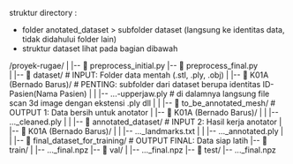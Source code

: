 struktur directory :

* folder anotated\_dataset > subfolder dataset (langsung ke identitas data, tidak didahului folder lain)
* struktur dataset lihat pada bagian dibawah





/proyek-rugae/
|
|-- 📄 preprocess\_initial.py
|-- 📄 preprocess\_final.py  
|
|-- 📂 dataset/                  # INPUT: Folder data mentah (.stl, .ply, .obj)
|   |-- 📂 K01A (Bernado Barus)/  # PENTING: subfolder dari dataset berupa identitas ID-Pasien(Nama Pasien)
|   |   |-- ...-upperjaw.ply      # di dalamnya langsung file scan 3d image dengan ekstensi .ply dll
|   |
|-- 📂 to\_be\_annotated\_mesh/      # OUTPUT 1: Data bersih untuk anotator
|   |-- 📂 K01A (Bernado Barus)/
|   |   |-- ...\_cleaned.ply
|   |
|-- 📂 annotated\_dataset/         # INPUT 2: Hasil kerja anotator
|   |-- 📂 K01A (Bernado Barus)/
|   |   |-- ...\_landmarks.txt
|   |   |-- ...\_annotated.ply
|   |
|-- 📂 final\_dataset\_for\_training/ # OUTPUT FINAL: Data siap latih
|-- 📂 train/
|   |-- ...\_final.npz
|-- 📂 val/
|   |-- ...\_final.npz
|-- 📂 test/
    |-- ...\_final.npz

